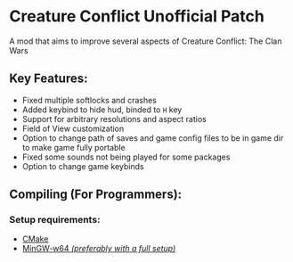 # Creature Conflict Unofficial Patch
A mod that aims to improve several aspects of Creature Conflict: The Clan Wars

## Key Features:
* Fixed multiple softlocks and crashes
* Added keybind to hide hud, binded to `H` key
* Support for arbitrary resolutions and aspect ratios
* Field of View customization
* Option to change path of saves and game config files to be in game dir to make game fully portable
* Fixed some sounds not being played for some packages
* Option to change game keybinds

## Compiling (For Programmers):

### Setup requirements:
* [CMake](https://cmake.org/)
* [MinGW-w64 _(preferably with a full setup)_](https://www.mingw-w64.org/)
